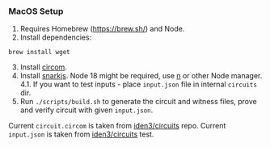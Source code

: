 ### MacOS Setup

1. Requires Homebrew (https://brew.sh/) and Node.
2. Install dependencies:

```shell
brew install wget
```

3. Install [circom](https://github.com/iden3/circom).
4. Install [snarkjs](https://github.com/iden3/snarkjs). Node 18 might be required, use [n](https://www.npmjs.com/package/n/v/5.0.1) or other Node manager.
4.1. If you want to test inputs - place `input.json` file in internal `circuits` dir.
5. Run `./scripts/build.sh` to generate the circuit and witness files, prove and verify circuit with given `input.json`.

Current `circuit.circom` is taken from [iden3/circuits](https://github.com/iden3/circuits/blob/master/test/circuits/authV2Test.circom) repo.
Current `input.json` is taken from [iden3/circuits](https://github.com/iden3/circuits/blob/master/test/auth/authV2.test.ts) test.

